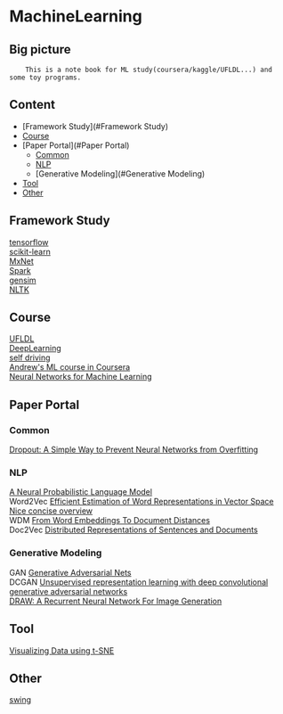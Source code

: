 MachineLearning
===============================

Big picture
------------------------------
		This is a note book for ML study(coursera/kaggle/UFLDL...) and some toy programs.

## Content
* [Framework Study](#Framework Study)
* [Course](#Course)
* [Paper Portal](#Paper Portal)
	* [Common](#Common)
    * [NLP](#NLP)
    * [Generative Modeling](#Generative Modeling)
* [Tool](#Tool)
* [Other](#Other)

## Framework Study
[tensorflow](https://www.tensorflow.org/)<br/>
[scikit-learn](http://scikit-learn.org/stable/index.html)<br/>
[MxNet](http://mxnet.io/index.html)<br/>
[Spark](http://spark.apache.org/docs/latest/programming-guide.html)<br/>
[gensim](https://radimrehurek.com/gensim/)<br/>
[NLTK](https://github.com/nltk/nltk/wiki)<br/>

## Course
[UFLDL](http://deeplearning.stanford.edu/wiki/index.php/UFLDL_Tutorial)<br/>
[DeepLearning](http://deeplearning.net/)<br/>
[self driving](http://selfdrivingcars.mit.edu/)<br/>
[Andrew's ML course in Coursera](https://www.coursera.org/learn/machine-learning/home/welcome)<br/>
[Neural Networks for Machine Learning](https://www.coursera.org/learn/neural-networks/home/welcome)<br/>

## Paper Portal
### Common
[Dropout: A Simple Way to Prevent Neural Networks from Overfitting](http://jmlr.org/papers/volume15/srivastava14a/srivastava14a.pdf)<br/>
### NLP
[A Neural Probabilistic Language Model](http://jmlr.org/papers/volume3/bengio03a/bengio03a.pdf)<br/>
Word2Vec [Efficient Estimation of Word Representations in Vector Space](https://arxiv.org/pdf/1301.3781.pdf)<br/>
[Nice concise overview](https://blog.acolyer.org/2016/04/21/the-amazing-power-of-word-vectors/)<br/>
WDM [From Word Embeddings To Document Distances](http://jmlr.org/proceedings/papers/v37/kusnerb15.pdf)<br/>
Doc2Vec [Distributed Representations of Sentences and Documents](https://arxiv.org/pdf/1405.4053v2.pdf)<br/>

### Generative Modeling
GAN [Generative Adversarial Nets](http://papers.nips.cc/paper/5423-generative-adversarial-nets.pdf)<br/>
DCGAN [Unsupervised representation learning with deep convolutional generative adversarial networks](https://arxiv.org/pdf/1511.06434v2.pdf)<br/>
[DRAW: A Recurrent Neural Network For Image Generation](https://arxiv.org/pdf/1502.04623.pdf)<br/>

## Tool
[Visualizing Data using t-SNE](http://www.cs.toronto.edu/~hinton/absps/tsne.pdf)<br/>

## Other
[swing](http://www.swig.org/Doc1.3/Python.html)<br/>
